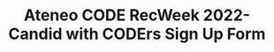 ---
title: Ateneo CODE RecWeek 2022- Candid with CODErs Sign Up Form
redirect_to: https://docs.google.com/forms/d/e/1FAIpQLSd4ukCTozebcbp2ets8bp2unYInrVDZfu1xq5U2mX7jv6x63A/viewform
redirect_from: 
  - /CWC22PreReg
  - /cwc22prereg
---